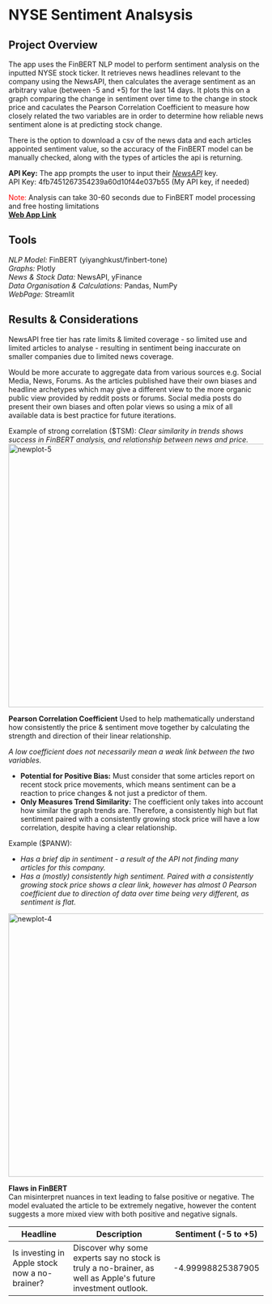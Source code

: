 # NYSE Sentiment Analsysis 

## Project Overview
The app uses the FinBERT NLP model to perform sentiment analysis on the inputted NYSE stock ticker. It retrieves news headlines relevant to the company using the NewsAPI, then calculates the average sentiment as an arbitrary value (between -5 and +5) for the last 14 days. It plots this on a graph comparing the change in sentiment over time to the change in stock price and caculates the Pearson Correlation Coefficient to measure how closely related the two variables are in order to determine how reliable news sentiment alone is at predicting stock change.

There is the option to download a csv of the news data and each articles appointed sentiment value, so the accuracy of the FinBERT model can be manually checked, along with the types of articles the api is returning.

**API Key:** The app prompts the user to input their [*NewsAPI*](https://newsapi.org) key.   
API Key: 4fb7451267354239a60d10f44e037b55 (My API key, if needed)  
  
<span style="color:red">Note:</span> Analysis can take 30-60 seconds due to FinBERT model processing and free hosting limitations  
[**Web App Link**](https://stock-news-sentiment-analysis-0.streamlit.app)

## Tools
*NLP Model:* FinBERT (yiyanghkust/finbert-tone)  
*Graphs:* Plotly  
*News & Stock Data:* NewsAPI, yFinance  
*Data Organisation & Calculations:* Pandas, NumPy  
*WebPage:* Streamlit  

## Results & Considerations
NewsAPI free tier has rate limits & limited coverage - so limited use and limited articles to analyse - resulting in sentiment being inaccurate on smaller companies due to limited news coverage.  

Would be more accurate to aggregate data from various sources e.g. Social Media, News, Forums. As the articles published have their own biases and headline archetypes which may give a different view to the more organic public view provided by reddit posts or forums. Social media posts do present their own biases and often polar views so using a mix of all available data is best practice for future iterations.

Example of strong correlation ($TSM):
*Clear similarity in trends shows success in FinBERT analysis, and relationship between news and price.*  
<img width="1304" height="520" alt="newplot-5" src="https://github.com/user-attachments/assets/3f20b048-9303-446b-a120-70312678d29f" />


**Pearson Correlation Coefficient**
Used to help mathematically understand how consistently the price & sentiment move together by calculating the strength and direction of their linear relationship.  

*A low coefficient does not necessarily mean a weak link between the two variables.*

- **Potential for Positive Bias:** Must consider that some articles report on recent stock price movements, which means sentiment can be a reaction to price changes & not just a predictor of them.  
- **Only Measures Trend Similarity:** The coefficient only takes into account how similar the graph trends are. Therefore, a consistently high but flat sentiment paired with a consistently growing stock price will have a low correlation, despite having a clear relationship.

Example ($PANW):
- *Has a brief dip in sentiment - a result of the API not finding many articles for this company.*  
- *Has a (mostly) consistently high sentiment. Paired with a consistently growing stock price shows a clear link, however has almost 0 Pearson coefficient due to direction of data over time being very different, as sentiment is flat.*
<img width="1304" height="520" alt="newplot-4" src="https://github.com/user-attachments/assets/b5b78239-7151-48eb-9772-873c68f8c328" />

**Flaws in FinBERT**  
Can misinterpret nuances in text leading to false positive or negative.
The model evaluated the article to be extremely negative, however the content suggests a more mixed view with both positive and negative signals.

| Headline | Description | Sentiment (-5 to +5) |
| --- | --- | --- |
Is investing in Apple stock now a no-brainer? | Discover why some experts say no stock is truly a no-brainer, as well as Apple's future investment outlook. | -4.99998825387905





